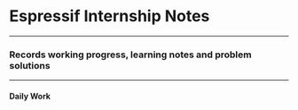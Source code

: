 # **Espressif Internship Notes**
---
### Records working progress, learning notes and problem solutions
---
#### **Daily Work**
